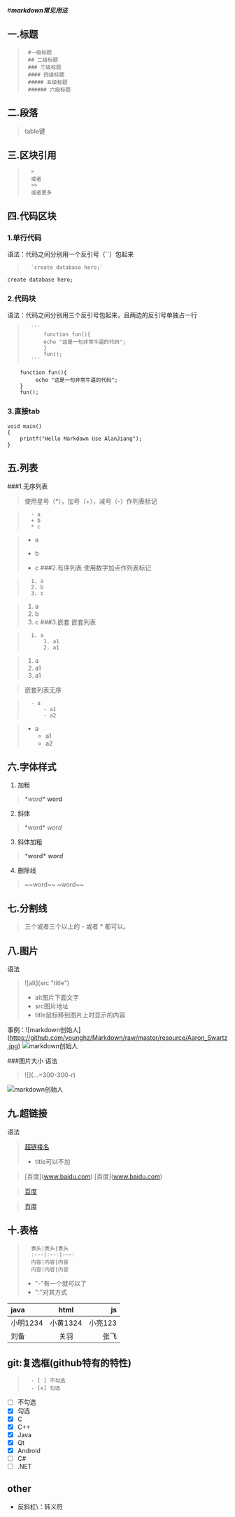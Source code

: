 #***markdown常见用法***
        
## 一.标题
>      #一级标题
>      ## 二级标题
>      ### 三级标题
>      #### 四级标题
>      ##### 五级标题
>      ###### 六级标题
## 二.段落
> table键
## 三.区块引用
>       >
>       或者
>       >>
>       或者更多
## 四.代码区块
### 1.单行代码
语法：代码之间分别用一个反引号（``）包起来
>       `create database hero;`

`create database hero;`

### 2.代码块
语法：代码之间分别用三个反引号包起来，且两边的反引号单独占一行

>       ```
>           function fun(){
>           echo "这是一句非常牛逼的代码";
>           }
>           fun();
>       ```

```
    function fun(){
         echo "这是一句非常牛逼的代码";
    }
    fun();
```

### 3.直接tab
    void main()
    {
        printf("Hello Markdown Use AlanJiang");
    }
## 五.列表
###1.无序列表
>使用星号（*），加号（+），减号（-）作列表标记

>       - a
>       + b
>       * c

> - a
> + b
> * c
###2.有序列表
>使用数字加点作列表标记

>       1. a
>       2. b
>       3. c

> 1. a
> 2. b
> 3. c
###3.嵌套
>嵌套列表

>       1. a
>           1. a1
>           2. a1

> 1. a
>   1. a1
>   2. a1

>嵌套列表无序

>       - a
>           - a1
>           - a2

>  - a
>     - a1
>     - a2
## 六.字体样式
1. 加粗
> \**word\** **word**   
2. 斜体
> \*word\* *word*  
3. 斜体加粗
> \***word\*** ***word***   
4. 删除线
> \~\~word\~\~  ~word~~ 
## 七.分割线
> 三个或者三个以上的 - 或者 * 都可以。
## 八.图片
语法
>   \!\[alt\](src "title")
>   - alt图片下面文字
>   - src图片地址
>   - title鼠标移到图片上时显示的内容

事例：\!\[markdown创始人](https://github.com/younghz/Markdown/raw/master/resource/Aaron_Swartz.jpg)
![markdown创始人](https://cdn.dribbble.com/users/244516/screenshots/2766513/the-hound_big_2_.gif)

###图片大小
语法
> \!\[](...=300-300-r)

![markdown创始人](https://cdn.dribbble.com/users/244516/screenshots/2766513/the-hound_big_2_.gif=300-150-r  "title text")

## 九.超链接
语法
>   [超链接名](超链接地址 "超链接title")
>   - title可以不加

>   \[百度](www.baidu.com)
>   \[百度](www.baidu.com)

>   [百度](www.baidu.com)

>   [百度](www.baidu.com)
## 十.表格

>       表头|表头|表头
>       :---|:--:|---:
>       内容|内容|内容
>       内容|内容|内容
> - "\-"有一个就可以了
> - "\:"对其方式

java | html | js
:-   | :-:  | -:
小明1234 | 小黄1324 | 小亮123
刘备 | 关羽 | 张飞

## git:复选框(github特有的特性)
>       - [ ] 不勾选
>       - [x] 勾选
- [ ] 不勾选
- [x] 勾选
- [x] C
- [x] C++
- [x] Java
- [x] Qt
- [x] Android
- [ ] C#
- [ ] .NET

## other
- 反斜杠\：转义符

